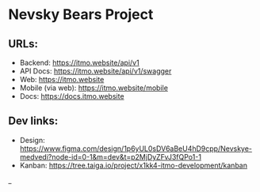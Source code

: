 # Nevsky Bears Project

## URLs:

- Backend: https://itmo.website/api/v1
- API Docs: https://itmo.website/api/v1/swagger
- Web: https://itmo.website
- Mobile (via web): https://itmo.website/mobile
- Docs: https://docs.itmo.website

## Dev links:

- Design: https://www.figma.com/design/1p6yUL0sDV6aBeU4hD9cpp/Nevskye-medvedi?node-id=0-1&m=dev&t=p2MjDyZFvJ3fQPo1-1
- Kanban: https://tree.taiga.io/project/x1kk4-itmo-development/kanban

\_
